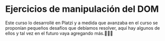 # Ejercicios de manipulación del DOM

Este curso lo desarrollé en Platzi y a medida que avanzaba en el curso se proponían pequeños desafíos que debíamos resolver, aquí hay algunos de ellos y tal vez en el futuro vaya agregando más.👾🐱‍🏍
